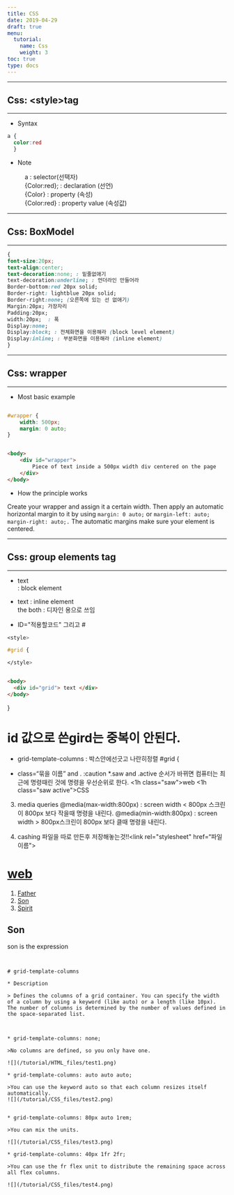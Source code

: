 ```yaml
---
title: CSS
date: 2019-04-29
draft: true
menu:
  tutorial:
    name: Css
    weight: 3
toc: true
type: docs
---
```


---
##  Css: **&lt;style&gt;tag**
---

* Syntax

```css
a {
  color:red
  }
```

* Note

<dd>a :  selector(선택자)</dd>
<dd>{Color:red}; : declaration (선언)</dd>
<dd>{Color} :  property (속성)</dd>
<dd>{Color:red} : property value (속성값)</dd>


---
##  Css: **BoxModel**
---

```css
{
font-size:20px;
text-align:center;
text-decoration:none; : 밑줄없애기
text-decoration:underline; : 언더라인 만들어라
Border-bottom:red 20px solid;
Border-right: lightblue 20px solid;
Border-right:none; (오른쪽에 있는 선 없애기)
Margin:20px; 가장자리
Padding:20px;
width:20px;  : 폭
Display:none; 
Display:block; : 전체화면을 이용해라 (block level element)
Display:inline; : 부분화면을 이용해라 (inline element)
}

```


---
## Css: **wrapper** 
---



* Most basic example 

```css

#wrapper {
    width: 500px;
    margin: 0 auto;
}
```

```html

<body>
    <div id="wrapper">
        Piece of text inside a 500px width div centered on the page
    </div>
</body>
```

* How the principle works

Create your wrapper and assign it a certain width. Then apply an automatic horizontal margin to it by using `margin: 0 auto;` or `margin-left: auto;` `margin-right: auto;.` The automatic margins make sure your element is centered.



---
##  Css: **group elements tag**
---


* <div>text</div>  : block element

* <span>text</span> :  inline element  
       the both : 디자인 용으로 쓰임 

* ID="적용할코드"  그리고 #  

```css
<style>

#grid {

</style> 
```

```html

<body>
  <div id="grid"> text </div>
</body>

```
}
# id 값으로 쓴gird는 중복이 안된다.
* grid-template-columns : 박스안에선긋고 나란히정렬
#grid {
    
* class=“묶을 이름” and . :caution *.saw and .active 순서가 바뀌면 컴퓨터는 최근에 명령때린 것에 명령을 우선순위로 한다.
<1h class="saw">web</h1>
<1h class="saw active">CSS</h1>

<style>

.saw {
    Color:red;
}
.active {
    Color:bule;
}

</style>

        
3.  media queries 
@media(max-width:800px) : 
screen width < 800px 스크린이 800px 보다 작을때 명령을 내린다.
@media(min-width:800px)  : screen width  > 800px스크린이 800px 보다 클때 명령을 내린다.
<style>
    @media(max-width:800px) {
        #grid {
            Display:block;
}

</style>

4. cashing 파일을 따로 만든후 저장해놓는것!!<link rel="stylesheet" href=“파일이름">
    

<!doctype html>
<html>
<title>web1 - Son</title>
<meta charset="ut-8">
<link rel="stylesheet" href="style.css">

<body>
  <h1><a href="index.html">web</a></h1>
<div id="grid">
  <ol>
  <li><a href="1.html">Father</a></li>
  <li><a href="2.html">Son</a></li>
  <li><a href="3.html">Spirit</a></li>
</ol>
<div id="article">
<h2>Son</h2>
<p>son is the expression
</p>
</div>
</div>
</body>
</html>

```


# grid-template-columns

* Description

> Defines the columns of a grid container. You can specify the width of a column by using a keyword (like auto) or a length (like 10px). The number of columns is determined by the number of values defined in the space-separated list.



* grid-template-columns: none;

>No columns are defined, so you only have one.

![](/tutorial/HTML_files/test1.png)

* grid-template-columns: auto auto auto;

>You can use the keyword auto so that each column resizes itself automatically.
![](/tutorial/CSS_files/test2.png)


* grid-template-columns: 80px auto 1rem;

>You can mix the units.

![](/tutorial/CSS_files/test3.png)

* grid-template-columns: 40px 1fr 2fr;

>You can use the fr flex unit to distribute the remaining space across all flex columns.

![](/tutorial/CSS_files/test4.png)


